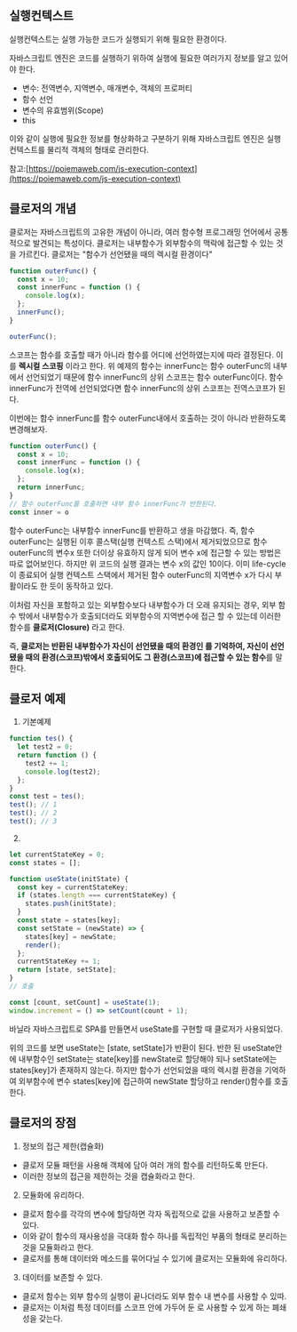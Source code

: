 

## 실행컨텍스트

실행컨텍스트는 실행 가능한 코드가 실행되기 위해 필요한 환경이다.

자바스크립트 엔진은 코드를 실행하기 위하여 실행에 필요한 여러가지 정보를 알고 있어야 한다.

- 변수: 전역변수, 지역변수, 매개변수, 객체의 프로퍼티
- 함수 선언
- 변수의 유효범위(Scope)
- this

이와 같이 실행에 필요한 정보를 형상화하고 구분하기 위해 자바스크립트 엔진은 실행 컨텍스트를 물리적 객체의 형태로 관리한다.

참고:[https://poiemaweb.com/js-execution-context](https://poiemaweb.com/js-execution-context)

## 클로저의 개념
클로저는 자바스크립트의 고유한 개념이 아니라, 여러 함수형 프로그래밍 언어에서 공통적으로 발견되는 특성이다. 
클로저는 내부함수가 외부함수의 맥락에 접근할 수 있는 것을 가르킨다.
클로저는 "함수가 선언됐을 때의 렉시컬 환경이다"

```jsx
function outerFunc() {
  const x = 10;
  const innerFunc = function () {
    console.log(x);
  };
  innerFunc();
}

outerFunc();
```

스코프는 함수를 호출할 때가 아니라 함수를 어디에 선언하였는지에 따라 결정된다. 이를 **렉시컬 스코핑** 이라고 한다. 위 예제의 함수는 innerFunc는 함수 outerFunc의 내부에서 선언되었기 때문에 함수 innerFunc의 상위 스코프는 함수 outerFunc이다. 함수 innerFunc가 전역에 선언되었다면 함수 innerFunc의 상위 스코프는 전역스코프가 된다.

이번에는 함수 innerFunc를 함수 outerFunc내에서 호출하는 것이 아니라 반환하도록 변경해보자.

```jsx
function outerFunc() {
  const x = 10;
  const innerFunc = function () {
    console.log(x);
  };
  return innerFunc;
}
// 함수 outerFunc를 호출하면 내부 함수 innerFunc가 반한된다.
const inner = o
```

함수 outerFunc는 내부함수 innerFunc를 반환하고 생을 마감했다. 즉, 함수 outerFunc는 실행된 이후 콜스택(실행 컨텍스트 스택)에서 제거되었으므로 함수 outerFunc의 변수x 또한 더이상 유효하지 않게 되어 변수 x에 접근할 수 있는 방법은 따로 없어보인다. 하지만 위 코드의 실행 결과는 변수 x의 값인 10이다. 이미 life-cycle이 종료되어 실행 컨텍스트 스택에서 제거된 함수 outerFunc의 지역변수 x가 다시 부활이라도 한 듯이 동작하고 있다.

이처럼 자신을 포함하고 있는 외부함수보다 내부함수가 더 오래 유지되는 경우, 외부 함수 밖에서 내부함수가 호출되더라도 외부함수의 지역변수에 접근 할 수 있는데 이러한 함수를 **클로저(Closure)** 라고 한다.

즉, **클로저는 반환된 내부함수가 자신이 선언됐을 때의 환경인 를 기억하여, 자신이 선언됐을 때의 환경(스코프)밖에서 호출되어도 그 환경(스코프)에 접근할 수 있는 함수**를 말한다.

## 클로저 예제
1. 기본예제
```jsx
function tes() {
  let test2 = 0;
  return function () {
    test2 += 1;
    console.log(test2);
  };
}
const test = tes();
test(); // 1
test(); // 2
test(); // 3
```
2. 
```jsx
let currentStateKey = 0;
const states = [];

function useState(initState) {
  const key = currentStateKey;
  if (states.length === currentStateKey) {
    states.push(initState);
  }
  const state = states[key];
  const setState = (newState) => {
    states[key] = newState;
    render();
  };
  currentStateKey += 1;
  return [state, setState];
}
// 호출

const [count, setCount] = useState(1);
window.increment = () => setCount(count + 1);
```

바닐라 자바스크립트로 SPA를 만들면서 useState를 구현할 때 클로저가 사용되었다.

위의 코드를 보면 useState는 [state, setState]가 반환이 된다. 반한 된 useState안에 내부함수인 setState는 state[key]를 newState로 할당해야 되나 setState에는 states[key]가 존재하지 않는다. 하지만 함수가 선언되었을 때의 렉시컬 환경을 기억하여 외부함수에 변수 states[key]에 접근하여 newState 할당하고 render()함수를 호출한다.


## 클로저의 장점
1. 정보의 접근 제한(캡슐화)
- 클로저 모듈 패턴을 사용해 객체에 담아 여러 개의 함수를 리턴하도록 만든다.
- 이러한 정보의 접근을 제한하는 것을 캡슐화라고 한다.

2. 모듈화에 유리하다.
- 클로저 함수를 각각의 변수에 할당하면 각자 독립적으로 값을 사용하고 보존할 수 있다.
- 이와 같이 함수의 재사용성을 극대화 함수 하나를 독립적인 부품의 형태로 분리하는 것을 모듈화라고 한다.
- 클로저를 통해 데이터와 메소드를 묶어다닐 수 있기에 클로저는 모듈화에 유리하다.

3. 데이터를 보존할 수 있다.
- 클로저 함수는 외부 함수의 실행이 끝나더라도 외부 함수 내 변수를 사용할 수 있따.
- 클로저는 이처럼 특정 데이터를 스코프 안에 가두어 둔 로 사용할 수 있게 하는 폐쇄성을 갖는다.
